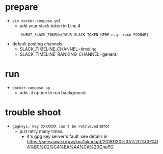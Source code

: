 # prepare
- `vim docker-compose.yml`
  - add your slack token in Line.4
  ```
    - HUBOT_SLACK_TOKEN={YOUR SLACK TOKEN HERE e.g. xoxo-FOOBAR}
  ```
 - default posting channels
   - SLACK_TIMELINE_CHANNEL=timeline
   - SLACK_TIMELINE_RANKING_CHANNEL=general

# run
- `docker-compose up`
  - add `-d` option to run background.

# trouble shoot
- `gpgkeys: key XXXXXXX can't be retrieved` error
  - just retry many times.
    - it's gpg key server's fault. see details in https://seesaawiki.jp/w/kou1okada/d/20181130%3A%20%C9%D4%B0%C2%C4%EA%A4%CA%20GnuPG
